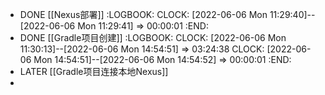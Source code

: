 - DONE [[Nexus部署]]
  :LOGBOOK:
  CLOCK: [2022-06-06 Mon 11:29:40]--[2022-06-06 Mon 11:29:41] =>  00:00:01
  :END:
- DONE [[Gradle项目创建]]
  :LOGBOOK:
  CLOCK: [2022-06-06 Mon 11:30:13]--[2022-06-06 Mon 14:54:51] =>  03:24:38
  CLOCK: [2022-06-06 Mon 14:54:51]--[2022-06-06 Mon 14:54:52] =>  00:00:01
  :END:
- LATER [[Gradle项目连接本地Nexus]]
-